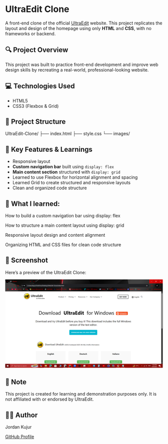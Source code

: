 # UltraEdit Clone

A front-end clone of the official [UltraEdit](https://www.ultraedit.com/downloads/ultraedit-download-thank-you/) website. This project replicates the layout and design of the homepage using only **HTML** and **CSS**, with no frameworks or backend.

## 🔍 Project Overview

This project was built to practice front-end development and improve web design skills by recreating a real-world, professional-looking website.

## 💻 Technologies Used

- HTML5
- CSS3 (Flexbox & Grid)


## 📁 Project Structure

UltraEdit-Clone/
├── index.html
├── style.css
└── images/



## 🎯 Key Features & Learnings

- Responsive layout
- **Custom navigation bar** built using `display: flex`
- **Main content section** structured with `display: grid`
- Learned to use Flexbox for horizontal alignment and spacing
- Learned Grid to create structured and responsive layouts
- Clean and organized code structure


 ## 🔧 What I learned:

How to build a custom navigation bar using display: flex

How to structure a main content layout using display: grid

Responsive layout design and content alignment

Organizing HTML and CSS files for clean code structure


## 📸 Screenshot

Here’s a preview of the UltraEdit Clone:

![Screenshot](./images/Screenshot%20(23).png)


## 📌 Note

This project is created for learning and demonstration purposes only. It is not affiliated with or endorsed by UltraEdit.

## 🙋‍♂️ Author

Jordan Kujur  

[GitHub Profile](https://github.com/JordanDevCodes)

